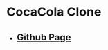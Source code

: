<!--
 * @Author: Jinqi Li
 * @Date: 2020-06-21 22:29:22
 * @LastEditors: Jinqi Li
 * @LastEditTime: 2022-01-20 01:33:37
 * @FilePath: /cocacola/README.md
-->
# CocaCola Clone
* ## [Github Page](https://jinqili0310.github.io/cocacola/)